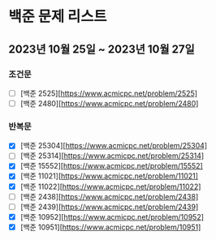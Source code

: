 # 백준 문제 리스트

## 2023년 10월 25일 ~ 2023년 10월 27일

### 조건문
- [ ] [백준 2525][https://www.acmicpc.net/problem/2525]
- [ ] [백준 2480][https://www.acmicpc.net/problem/2480]
### 반복문
- [X] [백준 25304][https://www.acmicpc.net/problem/25304]
- [ ] [백준 25314][https://www.acmicpc.net/problem/25314]
- [X] [백준 15552][https://www.acmicpc.net/problem/15552]
- [X] [백준 11021][https://www.acmicpc.net/problem/11021]
- [X] [백준 11022][https://www.acmicpc.net/problem/11022]
- [ ] [백준 2438][https://www.acmicpc.net/problem/2438]
- [ ] [백준 2439][https://www.acmicpc.net/problem/2439]
- [X] [백준 10952][https://www.acmicpc.net/problem/10952]
- [X] [백준 10951][https://www.acmicpc.net/problem/10951]
